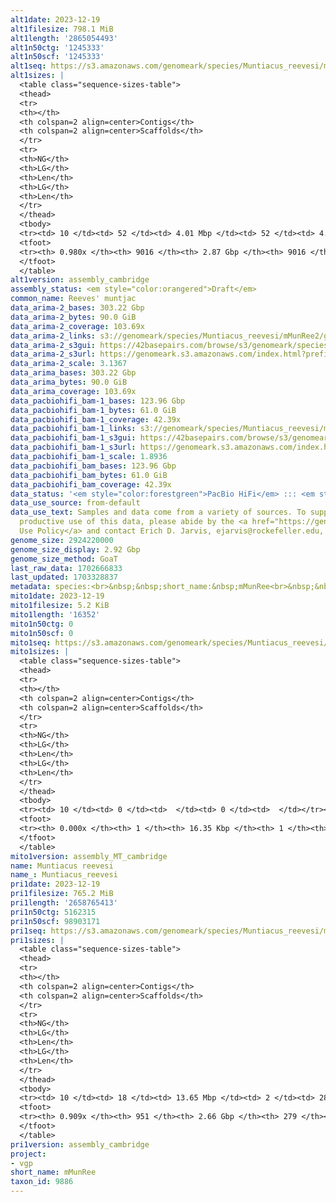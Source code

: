 ```yaml
---
alt1date: 2023-12-19
alt1filesize: 798.1 MiB
alt1length: '2865054493'
alt1n50ctg: '1245333'
alt1n50scf: '1245333'
alt1seq: https://s3.amazonaws.com/genomeark/species/Muntiacus_reevesi/mMunRee1/assembly_cambridge/mMunRee1.alt.asm.20231219.fasta.gz
alt1sizes: |
  <table class="sequence-sizes-table">
  <thead>
  <tr>
  <th></th>
  <th colspan=2 align=center>Contigs</th>
  <th colspan=2 align=center>Scaffolds</th>
  </tr>
  <tr>
  <th>NG</th>
  <th>LG</th>
  <th>Len</th>
  <th>LG</th>
  <th>Len</th>
  </tr>
  </thead>
  <tbody>
  <tr><td> 10 </td><td> 52 </td><td> 4.01 Mbp </td><td> 52 </td><td> 4.01 Mbp </td></tr><tr><td> 20 </td><td> 142 </td><td> 2.69 Mbp </td><td> 142 </td><td> 2.69 Mbp </td></tr><tr><td> 30 </td><td> 272 </td><td> 1.93 Mbp </td><td> 272 </td><td> 1.93 Mbp </td></tr><tr><td> 40 </td><td> 444 </td><td> 1.52 Mbp </td><td> 444 </td><td> 1.52 Mbp </td></tr><tr style="background-color:#cccccc;"><td> 50 </td><td> 656 </td><td> 1.25 Mbp </td><td> 656 </td><td> 1.25 Mbp </td></tr><tr><td> 60 </td><td> 922 </td><td> 0.97 Mbp </td><td> 922 </td><td> 0.97 Mbp </td></tr><tr><td> 70 </td><td> 1284 </td><td> 0.68 Mbp </td><td> 1284 </td><td> 0.68 Mbp </td></tr><tr><td> 80 </td><td> 1826 </td><td> 413.56 Kbp </td><td> 1826 </td><td> 413.56 Kbp </td></tr><tr><td> 90 </td><td> 3049 </td><td> 119.14 Kbp </td><td> 3049 </td><td> 119.14 Kbp </td></tr><tr><td> 100 </td><td> 0 </td><td>  </td><td> 0 </td><td>  </td></tr></tbody>
  <tfoot>
  <tr><th> 0.980x </th><th> 9016 </th><th> 2.87 Gbp </th><th> 9016 </th><th> 2.87 Gbp </th></tr>
  </tfoot>
  </table>
alt1version: assembly_cambridge
assembly_status: <em style="color:orangered">Draft</em>
common_name: Reeves' muntjac
data_arima-2_bases: 303.22 Gbp
data_arima-2_bytes: 90.0 GiB
data_arima-2_coverage: 103.69x
data_arima-2_links: s3://genomeark/species/Muntiacus_reevesi/mMunRee2/genomic_data/arima/<br>
data_arima-2_s3gui: https://42basepairs.com/browse/s3/genomeark/species/Muntiacus_reevesi/mMunRee2/genomic_data/arima/
data_arima-2_s3url: https://genomeark.s3.amazonaws.com/index.html?prefix=species/Muntiacus_reevesi/mMunRee2/genomic_data/arima/
data_arima-2_scale: 3.1367
data_arima_bases: 303.22 Gbp
data_arima_bytes: 90.0 GiB
data_arima_coverage: 103.69x
data_pacbiohifi_bam-1_bases: 123.96 Gbp
data_pacbiohifi_bam-1_bytes: 61.0 GiB
data_pacbiohifi_bam-1_coverage: 42.39x
data_pacbiohifi_bam-1_links: s3://genomeark/species/Muntiacus_reevesi/mMunRee1/genomic_data/pacbio_hifi/<br>
data_pacbiohifi_bam-1_s3gui: https://42basepairs.com/browse/s3/genomeark/species/Muntiacus_reevesi/mMunRee1/genomic_data/pacbio_hifi/
data_pacbiohifi_bam-1_s3url: https://genomeark.s3.amazonaws.com/index.html?prefix=species/Muntiacus_reevesi/mMunRee1/genomic_data/pacbio_hifi/
data_pacbiohifi_bam-1_scale: 1.8936
data_pacbiohifi_bam_bases: 123.96 Gbp
data_pacbiohifi_bam_bytes: 61.0 GiB
data_pacbiohifi_bam_coverage: 42.39x
data_status: '<em style="color:forestgreen">PacBio HiFi</em> ::: <em style="color:forestgreen">Arima</em>'
data_use_source: from-default
data_use_text: Samples and data come from a variety of sources. To support fair and
  productive use of this data, please abide by the <a href="https://genome10k.soe.ucsc.edu/data-use-policies/">Data
  Use Policy</a> and contact Erich D. Jarvis, ejarvis@rockefeller.edu, with any questions.
genome_size: 2924220000
genome_size_display: 2.92 Gbp
genome_size_method: GoaT
last_raw_data: 1702666833
last_updated: 1703328837
metadata: species:<br>&nbsp;&nbsp;short_name:&nbsp;mMunRee<br>&nbsp;&nbsp;name:&nbsp;Muntiacus&nbsp;reevesi<br>&nbsp;&nbsp;taxon_id:&nbsp;9886<br>&nbsp;&nbsp;common_name:&nbsp;Reeves'&nbsp;muntjac<br>&nbsp;&nbsp;order:<br>&nbsp;&nbsp;&nbsp;&nbsp;name:&nbsp;Artiodactyla<br>&nbsp;&nbsp;family:<br>&nbsp;&nbsp;&nbsp;&nbsp;name:&nbsp;Cervidae<br>&nbsp;&nbsp;individuals:<br>&nbsp;&nbsp;&nbsp;&nbsp;-&nbsp;short_name:&nbsp;mMunRee1<br>&nbsp;&nbsp;&nbsp;&nbsp;&nbsp;&nbsp;biosample_id:&nbsp;SAMEA110690972<br>&nbsp;&nbsp;&nbsp;&nbsp;&nbsp;&nbsp;sex:&nbsp;female<br>&nbsp;&nbsp;&nbsp;&nbsp;-&nbsp;short_name:&nbsp;mMunRee2<br>&nbsp;&nbsp;&nbsp;&nbsp;&nbsp;&nbsp;biosample_id:&nbsp;SAMEA110690973<br>&nbsp;&nbsp;&nbsp;&nbsp;&nbsp;&nbsp;sex:&nbsp;male<br>&nbsp;&nbsp;genome_size:&nbsp;2924220000<br>&nbsp;&nbsp;genome_size_method:&nbsp;GoaT<br>&nbsp;&nbsp;project:&nbsp;[&nbsp;vgp&nbsp;]<br>
mito1date: 2023-12-19
mito1filesize: 5.2 KiB
mito1length: '16352'
mito1n50ctg: 0
mito1n50scf: 0
mito1seq: https://s3.amazonaws.com/genomeark/species/Muntiacus_reevesi/mMunRee1/assembly_MT_cambridge/mMunRee1.MT.20231219.fasta.gz
mito1sizes: |
  <table class="sequence-sizes-table">
  <thead>
  <tr>
  <th></th>
  <th colspan=2 align=center>Contigs</th>
  <th colspan=2 align=center>Scaffolds</th>
  </tr>
  <tr>
  <th>NG</th>
  <th>LG</th>
  <th>Len</th>
  <th>LG</th>
  <th>Len</th>
  </tr>
  </thead>
  <tbody>
  <tr><td> 10 </td><td> 0 </td><td>  </td><td> 0 </td><td>  </td></tr><tr><td> 20 </td><td> 0 </td><td>  </td><td> 0 </td><td>  </td></tr><tr><td> 30 </td><td> 0 </td><td>  </td><td> 0 </td><td>  </td></tr><tr><td> 40 </td><td> 0 </td><td>  </td><td> 0 </td><td>  </td></tr><tr style="background-color:#cccccc;"><td> 50 </td><td> 0 </td><td style="background-color:#ff8888;">  </td><td> 0 </td><td style="background-color:#ff8888;">  </td></tr><tr><td> 60 </td><td> 0 </td><td>  </td><td> 0 </td><td>  </td></tr><tr><td> 70 </td><td> 0 </td><td>  </td><td> 0 </td><td>  </td></tr><tr><td> 80 </td><td> 0 </td><td>  </td><td> 0 </td><td>  </td></tr><tr><td> 90 </td><td> 0 </td><td>  </td><td> 0 </td><td>  </td></tr><tr><td> 100 </td><td> 0 </td><td>  </td><td> 0 </td><td>  </td></tr></tbody>
  <tfoot>
  <tr><th> 0.000x </th><th> 1 </th><th> 16.35 Kbp </th><th> 1 </th><th> 16.35 Kbp </th></tr>
  </tfoot>
  </table>
mito1version: assembly_MT_cambridge
name: Muntiacus reevesi
name_: Muntiacus_reevesi
pri1date: 2023-12-19
pri1filesize: 765.2 MiB
pri1length: '2658765413'
pri1n50ctg: 5162315
pri1n50scf: 98903171
pri1seq: https://s3.amazonaws.com/genomeark/species/Muntiacus_reevesi/mMunRee1/assembly_cambridge/mMunRee1.pri.asm.20231219.fasta.gz
pri1sizes: |
  <table class="sequence-sizes-table">
  <thead>
  <tr>
  <th></th>
  <th colspan=2 align=center>Contigs</th>
  <th colspan=2 align=center>Scaffolds</th>
  </tr>
  <tr>
  <th>NG</th>
  <th>LG</th>
  <th>Len</th>
  <th>LG</th>
  <th>Len</th>
  </tr>
  </thead>
  <tbody>
  <tr><td> 10 </td><td> 18 </td><td> 13.65 Mbp </td><td> 2 </td><td> 282.53 Mbp </td></tr><tr><td> 20 </td><td> 42 </td><td> 10.44 Mbp </td><td> 3 </td><td> 269.06 Mbp </td></tr><tr><td> 30 </td><td> 75 </td><td> 7.98 Mbp </td><td> 4 </td><td> 171.98 Mbp </td></tr><tr><td> 40 </td><td> 116 </td><td> 6.56 Mbp </td><td> 6 </td><td> 125.49 Mbp </td></tr><tr style="background-color:#cccccc;"><td> 50 </td><td> 166 </td><td style="background-color:#88ff88;"> 5.16 Mbp </td><td> 8 </td><td style="background-color:#88ff88;"> 98.90 Mbp </td></tr><tr><td> 60 </td><td> 230 </td><td> 4.13 Mbp </td><td> 11 </td><td> 83.45 Mbp </td></tr><tr><td> 70 </td><td> 313 </td><td> 2.90 Mbp </td><td> 15 </td><td> 66.58 Mbp </td></tr><tr><td> 80 </td><td> 438 </td><td> 1.76 Mbp </td><td> 20 </td><td> 59.91 Mbp </td></tr><tr><td> 90 </td><td> 749 </td><td> 288.00 Kbp </td><td> 105 </td><td> 421.00 Kbp </td></tr><tr><td> 100 </td><td> 0 </td><td>  </td><td> 0 </td><td>  </td></tr></tbody>
  <tfoot>
  <tr><th> 0.909x </th><th> 951 </th><th> 2.66 Gbp </th><th> 279 </th><th> 2.66 Gbp </th></tr>
  </tfoot>
  </table>
pri1version: assembly_cambridge
project:
- vgp
short_name: mMunRee
taxon_id: 9886
---
```

